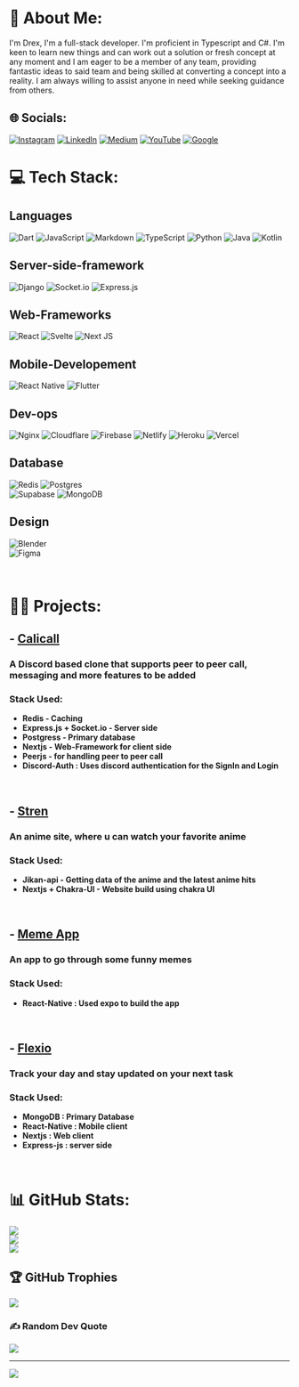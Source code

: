 # 💫 About Me:
I'm Drex, I'm a full-stack developer. I'm proficient in Typescript and C#. I'm keen to learn new things and can work out a solution or fresh concept at any moment and I am eager to be a member of any team, providing fantastic ideas to said team and being skilled at converting a concept into a reality. I am always willing to assist anyone in need while seeking guidance from others.


## 🌐 Socials:
[![Instagram](https://img.shields.io/badge/Instagram-%23E4405F.svg?logo=Instagram&logoColor=white)](https://instagram.com/drex.sya) [![LinkedIn](https://img.shields.io/badge/LinkedIn-%230077B5.svg?logo=linkedin&logoColor=white)](https://linkedin.com/in/amal-n-a16502226) [![Medium](https://img.shields.io/badge/Medium-12100E?logo=medium&logoColor=white)](https://medium.com/@TyfangXV) [![YouTube](https://img.shields.io/badge/YouTube-%23FF0000.svg?logo=YouTube&logoColor=white)](https://youtube.com/channel/UCID3fhfAkONRI_9fADzoiXQ) 
[![Google](https://img.shields.io/badge/Google-%12100E.svg?logo=Google&logoColor=black)](12100E) 

# 💻 Tech Stack:

## Languages
![Dart](https://img.shields.io/badge/dart-%230175C2.svg?style=for-the-badge&logo=dart&logoColor=white) 
![JavaScript](https://img.shields.io/badge/javascript-%23323330.svg?style=for-the-badge&logo=javascript&logoColor=%23F7DF1E) 
![Markdown](https://img.shields.io/badge/markdown-%23000000.svg?style=for-the-badge&logo=markdown&logoColor=white) 
![TypeScript](https://img.shields.io/badge/typescript-%23007ACC.svg?style=for-the-badge&logo=typescript&logoColor=white) 
![Python](https://img.shields.io/badge/python-3670A0?style=for-the-badge&logo=python&logoColor=ffdd54) 
![Java](https://img.shields.io/badge/java-%23ED8B00.svg?style=for-the-badge&logo=java&logoColor=white) 
![Kotlin](https://img.shields.io/badge/kotlin-%230095D5.svg?style=for-the-badge&logo=kotlin&logoColor=white) 

## Server-side-framework
![Django](https://img.shields.io/badge/django-%23092E20.svg?style=for-the-badge&logo=django&logoColor=white) 
![Socket.io](https://img.shields.io/badge/Socket.io-black?style=for-the-badge&logo=socket.io&badgeColor=010101)
![Express.js](https://img.shields.io/badge/express.js-black?style=for-the-badge&logo=express.js&badgeColor=010101)

## Web-Frameworks
![React](https://img.shields.io/badge/react-%2320232a.svg?style=for-the-badge&logo=react&logoColor=%2361DAFB) 
![Svelte](https://img.shields.io/badge/svelte-%23f1413d.svg?style=for-the-badge&logo=svelte&logoColor=white) 
![Next JS](https://img.shields.io/badge/Next-black?style=for-the-badge&logo=next.js&logoColor=white)

## Mobile-Developement
![React Native](https://img.shields.io/badge/react_native-%2320232a.svg?style=for-the-badge&logo=react&logoColor=%2361DAFB) 
![Flutter](https://img.shields.io/badge/Flutter-%2302569B.svg?style=for-the-badge&logo=Flutter&logoColor=white)

## Dev-ops
![Nginx](https://img.shields.io/badge/nginx-%23009639.svg?style=for-the-badge&logo=nginx&logoColor=white) 
![Cloudflare](https://img.shields.io/badge/Cloudflare-F38020?style=for-the-badge&logo=Cloudflare&logoColor=white) 
![Firebase](https://img.shields.io/badge/firebase-%23039BE5.svg?style=for-the-badge&logo=firebase) 
![Netlify](https://img.shields.io/badge/netlify-%23000000.svg?style=for-the-badge&logo=netlify&logoColor=#00C7B7) 
![Heroku](https://img.shields.io/badge/heroku-%23430098.svg?style=for-the-badge&logo=heroku&logoColor=white) 
![Vercel](https://img.shields.io/badge/vercel-%23000000.svg?style=for-the-badge&logo=vercel&logoColor=white)

## Database
![Redis](https://img.shields.io/badge/redis-%23DD0031.svg?style=for-the-badge&logo=redis&logoColor=white) 
![Postgres](https://img.shields.io/badge/postgres-%23316192.svg?style=for-the-badge&logo=postgresql&logoColor=white) 	
![Supabase](https://img.shields.io/badge/Supabase-3ECF8E?style=for-the-badge&logo=supabase&logoColor=white) 
![MongoDB](https://img.shields.io/badge/MongoDB-%234ea94b.svg?style=for-the-badge&logo=mongodb&logoColor=white)

## Design
![Blender](https://img.shields.io/badge/blender-%23F5792A.svg?style=for-the-badge&logo=blender&logoColor=white) 	
![Figma](https://img.shields.io/badge/figma-%23F24E1E.svg?style=for-the-badge&logo=figma&logoColor=white)

<br>

# 🧑‍💻 Projects:

## - [Calicall](https://github.com/TyFangXV/Calicall.git)
### A Discord based clone that supports peer to peer call, messaging and more features to be added

### <b>Stack Used:
 * Redis - Caching
 * Express.js + Socket.io - Server side 
 * Postgress - Primary database
 * Nextjs - Web-Framework for client side
 * Peerjs - for handling peer to peer call
 * Discord-Auth : Uses discord authentication for the SignIn and Login

<br>

## - [Stren](https://github.com/TyFangXV/stren.git)
### An anime site, where u can watch your favorite anime 

### <b>Stack Used:
 * Jikan-api - Getting data of the anime and the latest anime hits
 * Nextjs + Chakra-UI - Website build using chakra UI 
 
<br>

## - [Meme App](https://github.com/TyFangXV/Meme-app.git)
### An app to go through some funny memes

### <b> Stack Used:
 * React-Native : Used expo to build the app


<br>

## - [Flexio](https://github.com/TyFangXV/Flexio.git)
### Track your day and stay updated on your next task 

### <b> Stack Used:
 * MongoDB : Primary Database
 * React-Native : Mobile client 
 * Nextjs : Web client
 * Express-js : server side 

<br>

# 📊 GitHub Stats:
![](https://github-readme-stats.vercel.app/api?username=TyfangXV&theme=dark&hide_border=false&include_all_commits=true&count_private=true)<br/>
![](https://github-readme-streak-stats.herokuapp.com/?user=TyfangXV&theme=dark&hide_border=false)<br/>
![](https://github-readme-stats.vercel.app/api/top-langs/?username=TyfangXV&theme=dark&hide_border=false&include_all_commits=true&count_private=true&layout=compact)

## 🏆 GitHub Trophies
![](https://github-profile-trophy.vercel.app/?username=TyfangXV&theme=onedark&no-frame=false&no-bg=false&margin-w=4)

### ✍️ Random Dev Quote
![](https://quotes-github-readme.vercel.app/api?type=vetical&theme=radical)

---
[![](https://visitcount.itsvg.in/api?id=TyfangXV&icon=0&color=4)](https://visitcount.itsvg.in)

